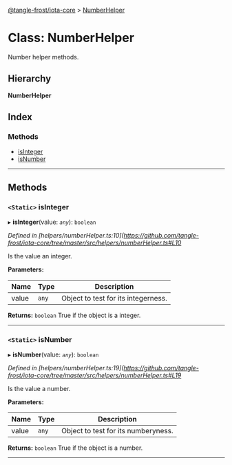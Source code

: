 [@tangle-frost/iota-core](../README.md) > [NumberHelper](../classes/numberhelper.md)

# Class: NumberHelper

Number helper methods.

## Hierarchy

**NumberHelper**

## Index

### Methods

* [isInteger](numberhelper.md#isinteger)
* [isNumber](numberhelper.md#isnumber)

---

## Methods

<a id="isinteger"></a>

### `<Static>` isInteger

▸ **isInteger**(value: *`any`*): `boolean`

*Defined in [helpers/numberHelper.ts:10](https://github.com/tangle-frost/iota-core/tree/master/src/helpers/numberHelper.ts#L10*

Is the value an integer.

**Parameters:**

| Name | Type | Description |
| ------ | ------ | ------ |
| value | `any` |  Object to test for its integerness. |

**Returns:** `boolean`
True if the object is a integer.

___
<a id="isnumber"></a>

### `<Static>` isNumber

▸ **isNumber**(value: *`any`*): `boolean`

*Defined in [helpers/numberHelper.ts:19](https://github.com/tangle-frost/iota-core/tree/master/src/helpers/numberHelper.ts#L19*

Is the value a number.

**Parameters:**

| Name | Type | Description |
| ------ | ------ | ------ |
| value | `any` |  Object to test for its numberyness. |

**Returns:** `boolean`
True if the object is a number.

___

